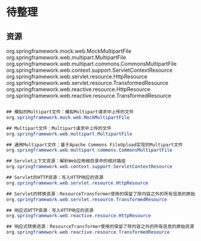 # 待整理

## 资源

org.springframework.mock.web.MockMultipartFile
org.springframework.web.multipart.MultipartFile
org.springframework.web.multipart.commons.CommonsMultipartFile
org.springframework.web.context.support.ServletContextResource
org.springframework.web.servlet.resource.HttpResource
org.springframework.web.servlet.resource.TransformedResource
org.springframework.web.reactive.resource.HttpResource
org.springframework.web.reactive.resource.TransformedResource

```java

## 模拟的Multipart文件：模拟Multipart请求中上传的文件
org.springframework.mock.web.MockMultipartFile

## Multipart文件：Multipart请求中上传的文件
org.springframework.web.multipart.MultipartFile

## 通用Multipart文件：基于Apache Commons FileUpload实现的Multipart文件
org.springframework.web.multipart.commons.CommonsMultipartFile

## Servlet上下文资源：解析Web应用根目录中的相对路径
org.springframework.web.context.support.ServletContextResource

## Servlet的HTTP资源：写入HTTP响应的资源
org.springframework.web.servlet.resource.HttpResource

## Servlet的转换资源：ResourceTransformer使用的保留了除内容之外的所有信息的原始资源
org.springframework.web.servlet.resource.TransformedResource

## 响应式HTTP资源：写入HTTP响应的资源
org.springframework.web.reactive.resource.HttpResource

## 响应式转换资源：ResourceTransformer使用的保留了除内容之外的所有信息的原始资源
org.springframework.web.reactive.resource.TransformedResource
```






















